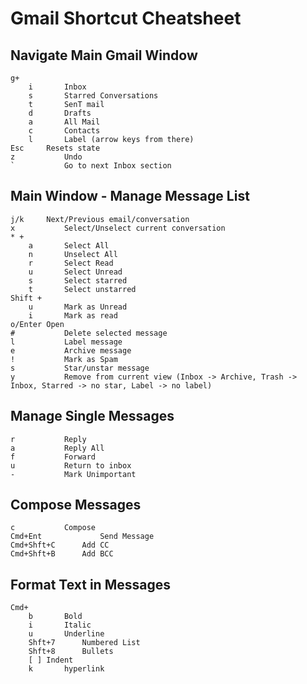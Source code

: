 # Gmail Shortcut Cheatsheet
## Navigate Main Gmail Window
	g+ 
		i		Inbox
		s		Starred Conversations
		t		SenT mail
		d		Drafts
		a		All Mail
		c		Contacts
		l		Label (arrow keys from there)
	Esc		Resets state
	z			Undo
	`			Go to next Inbox section

## Main Window - Manage Message List
	j/k		Next/Previous email/conversation
	x			Select/Unselect current conversation
	* +
		a		Select All
		n		Unselect All
		r		Select Read
		u		Select Unread
		s		Select starred
		t		Select unstarred
	Shift +
		u		Mark as Unread
		i		Mark as read
	o/Enter	Open
	#			Delete selected message
	l			Label message
	e			Archive message
	!			Mark as Spam
	s			Star/unstar message
	y			Remove from current view (Inbox -> Archive, Trash -> Inbox, Starred -> no star, Label -> no label)

## Manage Single Messages
	r			Reply
	a			Reply All
	f			Forward
	u			Return to inbox
	-			Mark Unimportant

## Compose Messages
	c			Compose
	Cmd+Ent				Send Message
	Cmd+Shft+C		Add CC
	Cmd+Shft+B		Add BCC

## Format Text in Messages
	Cmd+
		b		Bold
		i		Italic
		u		Underline
		Shft+7		Numbered List
		Shft+8		Bullets
		[ ]	Indent
		k		hyperlink
